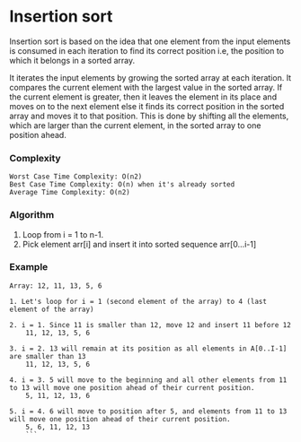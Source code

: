 # Insertion sort
Insertion sort is based on the idea that one element from the input elements is consumed in each iteration to find its correct position i.e, the position to which it belongs in a sorted array.

It iterates the input elements by growing the sorted array at each iteration. It compares the current element with the largest value in the sorted array. If the current element is greater, then it leaves the element in its place and moves on to the next element else it finds its correct position in the sorted array and moves it to that position. This is done by shifting all the elements, which are larger than the current element, in the sorted array to one position ahead.

### Complexity
```
Worst Case Time Complexity: O(n2)
Best Case Time Complexity: O(n) when it's already sorted
Average Time Complexity: O(n2)
```

### Algorithm
1. Loop from i = 1 to n-1.
2. Pick element arr[i] and insert it into sorted sequence arr[0…i-1]

### Example
```
Array: 12, 11, 13, 5, 6

1. Let's loop for i = 1 (second element of the array) to 4 (last element of the array)

2. i = 1. Since 11 is smaller than 12, move 12 and insert 11 before 12
    11, 12, 13, 5, 6

3. i = 2. 13 will remain at its position as all elements in A[0..I-1] are smaller than 13
    11, 12, 13, 5, 6

4. i = 3. 5 will move to the beginning and all other elements from 11 to 13 will move one position ahead of their current position.
    5, 11, 12, 13, 6

5. i = 4. 6 will move to position after 5, and elements from 11 to 13 will move one position ahead of their current position.
    5, 6, 11, 12, 13
    ```
